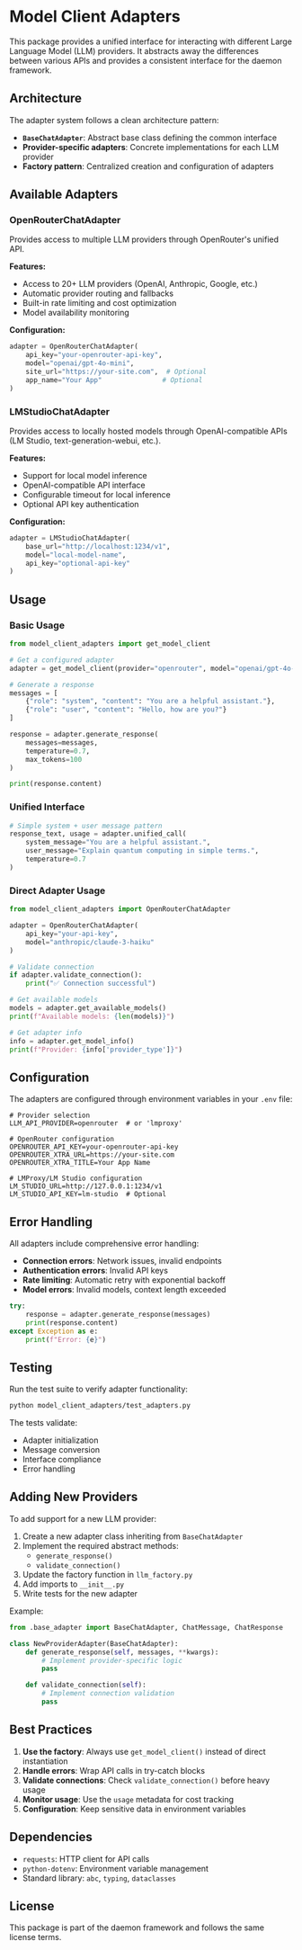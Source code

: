 # Model Client Adapters

This package provides a unified interface for interacting with different Large Language Model (LLM) providers. It abstracts away the differences between various APIs and provides a consistent interface for the daemon framework.

## Architecture

The adapter system follows a clean architecture pattern:

- **`BaseChatAdapter`**: Abstract base class defining the common interface
- **Provider-specific adapters**: Concrete implementations for each LLM provider
- **Factory pattern**: Centralized creation and configuration of adapters

## Available Adapters

### OpenRouterChatAdapter

Provides access to multiple LLM providers through OpenRouter's unified API.

**Features:**
- Access to 20+ LLM providers (OpenAI, Anthropic, Google, etc.)
- Automatic provider routing and fallbacks
- Built-in rate limiting and cost optimization
- Model availability monitoring

**Configuration:**
```python
adapter = OpenRouterChatAdapter(
    api_key="your-openrouter-api-key",
    model="openai/gpt-4o-mini",
    site_url="https://your-site.com",  # Optional
    app_name="Your App"               # Optional
)
```

### LMStudioChatAdapter

Provides access to locally hosted models through OpenAI-compatible APIs (LM Studio, text-generation-webui, etc.).

**Features:**
- Support for local model inference
- OpenAI-compatible API interface
- Configurable timeout for local inference
- Optional API key authentication

**Configuration:**
```python
adapter = LMStudioChatAdapter(
    base_url="http://localhost:1234/v1",
    model="local-model-name",
    api_key="optional-api-key"
)
```

## Usage

### Basic Usage

```python
from model_client_adapters import get_model_client

# Get a configured adapter
adapter = get_model_client(provider="openrouter", model="openai/gpt-4o-mini")

# Generate a response
messages = [
    {"role": "system", "content": "You are a helpful assistant."},
    {"role": "user", "content": "Hello, how are you?"}
]

response = adapter.generate_response(
    messages=messages,
    temperature=0.7,
    max_tokens=100
)

print(response.content)
```

### Unified Interface

```python
# Simple system + user message pattern
response_text, usage = adapter.unified_call(
    system_message="You are a helpful assistant.",
    user_message="Explain quantum computing in simple terms.",
    temperature=0.7
)
```

### Direct Adapter Usage

```python
from model_client_adapters import OpenRouterChatAdapter

adapter = OpenRouterChatAdapter(
    api_key="your-api-key",
    model="anthropic/claude-3-haiku"
)

# Validate connection
if adapter.validate_connection():
    print("✅ Connection successful")

# Get available models
models = adapter.get_available_models()
print(f"Available models: {len(models)}")

# Get adapter info
info = adapter.get_model_info()
print(f"Provider: {info['provider_type']}")
```

## Configuration

The adapters are configured through environment variables in your `.env` file:

```env
# Provider selection
LLM_API_PROVIDER=openrouter  # or 'lmproxy'

# OpenRouter configuration
OPENROUTER_API_KEY=your-openrouter-api-key
OPENROUTER_XTRA_URL=https://your-site.com
OPENROUTER_XTRA_TITLE=Your App Name

# LMProxy/LM Studio configuration
LM_STUDIO_URL=http://127.0.0.1:1234/v1
LM_STUDIO_API_KEY=lm-studio  # Optional
```

## Error Handling

All adapters include comprehensive error handling:

- **Connection errors**: Network issues, invalid endpoints
- **Authentication errors**: Invalid API keys
- **Rate limiting**: Automatic retry with exponential backoff
- **Model errors**: Invalid models, context length exceeded

```python
try:
    response = adapter.generate_response(messages)
    print(response.content)
except Exception as e:
    print(f"Error: {e}")
```

## Testing

Run the test suite to verify adapter functionality:

```bash
python model_client_adapters/test_adapters.py
```

The tests validate:
- Adapter initialization
- Message conversion
- Interface compliance
- Error handling

## Adding New Providers

To add support for a new LLM provider:

1. Create a new adapter class inheriting from `BaseChatAdapter`
2. Implement the required abstract methods:
   - `generate_response()`
   - `validate_connection()`
3. Update the factory function in `llm_factory.py`
4. Add imports to `__init__.py`
5. Write tests for the new adapter

Example:

```python
from .base_adapter import BaseChatAdapter, ChatMessage, ChatResponse

class NewProviderAdapter(BaseChatAdapter):
    def generate_response(self, messages, **kwargs):
        # Implement provider-specific logic
        pass

    def validate_connection(self):
        # Implement connection validation
        pass
```

## Best Practices

1. **Use the factory**: Always use `get_model_client()` instead of direct instantiation
2. **Handle errors**: Wrap API calls in try-catch blocks
3. **Validate connections**: Check `validate_connection()` before heavy usage
4. **Monitor usage**: Use the `usage` metadata for cost tracking
5. **Configuration**: Keep sensitive data in environment variables

## Dependencies

- `requests`: HTTP client for API calls
- `python-dotenv`: Environment variable management
- Standard library: `abc`, `typing`, `dataclasses`

## License

This package is part of the daemon framework and follows the same license terms.
